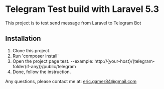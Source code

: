 # Telegram Test build with Laravel 5.3

This project is to test send message from Laravel to Telegram Bot

## Installation

1. Clone this project.
2. Run 'composer install'
3. Open the project page test. --example: http://{your-host}/{telegram-folder(if-any)}/public/telegram
4. Done, follow the instruction.

Any questions, please contact me at: eric.gamer84@gmail.com
